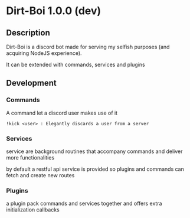 # Dirt-Boi 1.0.0 (dev)

## Description

Dirt-Boi is a discord bot made for serving my selfish purposes (and acquiring NodeJS experience).

It can be extended with commands, services and plugins

## Development

### Commands

A command let a discord user makes use of it

```
!kick <user> : Elegantly discards a user from a server
```

### Services

service are background routines that accompany commands and deliver more functionalities

by default a restful api service is provided so plugins and commands can fetch and create new routes

### Plugins

a plugin pack commands and services together and offers extra initialization callbacks